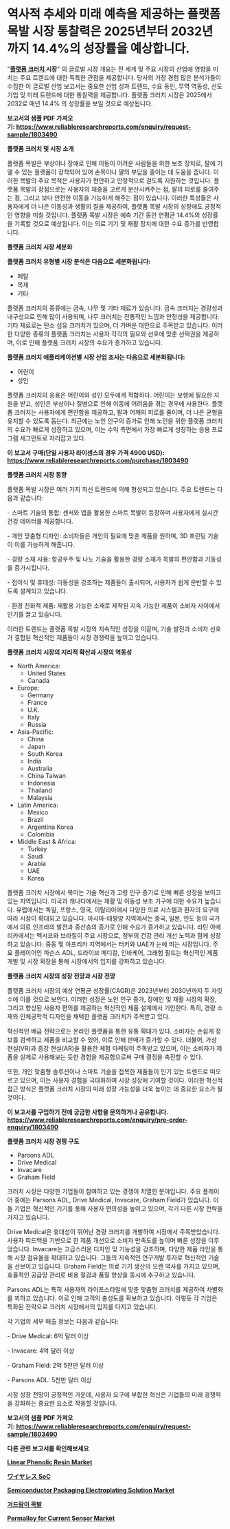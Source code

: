 <p><h1>역사적 추세와 미래 예측을 제공하는 플랫폼 목발 시장 통찰력은 2025년부터 2032년까지 14.4%의 성장률을 예상합니다.</h1></p><p>"<strong><a href="https://www.reliableresearchreports.com/platform-crutches-r1803490?utm_campaign=105&utm_medium=7&utm_source=Github&utm_content=ia&utm_term=02022025&utm_id=platform-crutches">플랫폼 크러치&nbsp;</a></strong><strong>시장</strong>" 의 글로벌 시장 개요는 전 세계 및 주요 시장의 산업에 영향을 미치는 주요 트렌드에 대한 독특한 관점을 제공합니다. 당사의 가장 경험 많은 분석가들이 수집한 이 글로벌 산업 보고서는 중요한 산업 성과 트렌드, 수요 동인, 무역 역동성, 선도 기업 및 미래 트렌드에 대한 통찰력을 제공합니다. 플랫폼 크러치 시장은 2025에서 2032로 매년 14.4% 의 성장률을 보일 것으로 예상됩니다.&nbsp;</p>
<p><strong>보고서의 샘플 PDF 가져오기:&nbsp;<a href="https://www.reliableresearchreports.com/enquiry/request-sample/1803490?utm_campaign=105&utm_medium=7&utm_source=Github&utm_content=ia&utm_term=02022025&utm_id=platform-crutches">https://www.reliableresearchreports.com/enquiry/request-sample/1803490</a></strong></p>
<p><strong>플랫폼 크러치 및 시장 소개</strong></p>
<p><p>플랫폼 목발은 부상이나 장애로 인해 이동이 어려운 사람들을 위한 보조 장치로, 팔에 기댈 수 있는 플랫폼이 장착되어 있어 손목이나 팔의 부담을 줄이는 데 도움을 줍니다. 이러한 목발의 주요 목적은 사용자가 편안하고 안정적으로 걷도록 지원하는 것입니다. 플랫폼 목발의 장점으로는 사용자의 체중을 고르게 분산시켜주는 점, 팔의 피로를 줄여주는 점, 그리고 보다 안전한 이동을 가능하게 해주는 점이 있습니다. 이러한 특성들은 사용자에게 더 나은 이동성과 생활의 질을 제공하여, 플랫폼 목발 시장의 성장에도 긍정적인 영향을 미칠 것입니다. 플랫폼 목발 시장은 예측 기간 동안 연평균 14.4%의 성장률을 기록할 것으로 예상됩니다. 이는 의료 기기 및 재활 장치에 대한 수요 증가를 반영합니다.</p></p>
<p><strong>플랫폼 크러치 시장 세분화</strong></p>
<p><strong>플랫폼 크러치 유형별 시장 분석은 다음으로 세분화됩니다:</strong></p>
<p><ul><li>메탈</li><li>목재</li><li>기타</li></ul></p>
<p><p>플랫폼 크러치의 종류에는 금속, 나무 및 기타 재료가 있습니다. 금속 크러치는 경량성과 내구성으로 인해 많이 사용되며, 나무 크러치는 전통적인 느낌과 안정성을 제공합니다. 기타 재료로는 탄소 섬유 크러치가 있으며, 더 가벼운 대안으로 주목받고 있습니다. 이러한 다양한 종류의 플랫폼 크러치는 사용자 각각의 필요와 선호에 맞춘 선택권을 제공하며, 이로 인해 플랫폼 크러치 시장의 수요가 증가하고 있습니다.</p></p>
<p><strong>플랫폼 크러치 애플리케이션별 시장 산업 조사는 다음으로 세분화됩니다:</strong></p>
<p><ul><li>어린이</li><li>성인</li></ul></p>
<p><p>플랫폼 크러치의 응용은 어린이와 성인 모두에게 적합하다. 어린이는 보행에 필요한 지원을 받고, 성인은 부상이나 질병으로 인해 이동에 어려움을 겪는 경우에 사용한다. 플랫폼 크러치는 사용자에게 편안함을 제공하고, 팔과 어깨의 피로를 줄이며, 더 나은 균형을 유지할 수 있도록 돕는다. 최근에는 노인 인구의 증가로 인해 노인을 위한 플랫폼 크러치의 수요가 빠르게 성장하고 있으며, 이는 수익 측면에서 가장 빠르게 성장하는 응용 프로그램 세그먼트로 자리잡고 있다.</p></p>
<p><strong>이 보고서 구매(단일 사용자 라이센스의 경우 가격 4900 USD): <a href="https://www.reliableresearchreports.com/purchase/1803490?utm_campaign=105&utm_medium=7&utm_source=Github&utm_content=ia&utm_term=02022025&utm_id=platform-crutches">https://www.reliableresearchreports.com/purchase/1803490</a></strong></p>
<p><strong>플랫폼 크러치 시장 동향</strong></p>
<p><p>플랫폼 목발 시장은 여러 가지 최신 트렌드에 의해 형성되고 있습니다. 주요 트렌드는 다음과 같습니다:</p><p>- 스마트 기술의 통합: 센서와 앱을 활용한 스마트 목발이 등장하며 사용자에게 실시간 건강 데이터를 제공합니다.</p><p>- 개인 맞춤형 디자인: 소비자들은 개인의 필요에 맞춘 제품을 원하며, 3D 프린팅 기술이 이를 가능하게 해줍니다.</p><p>- 경량 소재 사용: 항공우주 및 나노 기술을 활용한 경량 소재가 목발의 편안함과 기동성을 증가시킵니다.</p><p>- 접이식 및 휴대성: 이동성을 강조하는 제품들이 출시되며, 사용자가 쉽게 운반할 수 있도록 설계되고 있습니다.</p><p>- 환경 친화적 제품: 재활용 가능한 소재로 제작된 지속 가능한 제품이 소비자 사이에서 인기를 끌고 있습니다.</p><p>이러한 트렌드는 플랫폼 목발 시장의 지속적인 성장을 이끌며, 기술 발전과 소비자 선호가 결합된 혁신적인 제품들이 시장 경쟁력을 높이고 있습니다.</p></p>
<p><strong>플랫폼 크러치 시장의 지리적 확산과 시장의 역동성</strong></p>
<p><ul>
    <li>
        North America:
        <ul>
            <li>United States</li>
            <li>Canada</li>
        </ul>
    </li>
    <li>
        Europe:
        <ul>
            <li>Germany</li>
            <li>France</li>
            <li>U.K.</li>
            <li>Italy</li>
            <li>Russia</li>
        </ul>
    </li>
    <li>
        Asia-Pacific:
        <ul>
            <li>China</li>
            <li>Japan</li>
            <li>South Korea</li>
            <li>India</li>
            <li>Australia</li>
            <li>China Taiwan</li>
            <li>Indonesia</li>
            <li>Thailand</li>
            <li>Malaysia</li>
        </ul>
    </li>
    <li>
        Latin America:
        <ul>
            <li>Mexico</li>
            <li>Brazil</li>
            <li>Argentina Korea</li>
            <li>Colombia</li>
        </ul>
    </li>
    <li>
        Middle East & Africa:
        <ul>
            <li>Turkey</li>
            <li>Saudi</li>
            <li>Arabia</li>
            <li>UAE</li>
            <li>Korea</li>
        </ul>
    </li>
    </ul></p>
<p><p>플랫폼 크러치 시장에서 북미는 기술 혁신과 고령 인구 증가로 인해 빠른 성장을 보이고 있는 지역입니다. 미국과 캐나다에서는 재활 및 이동성 보조 기구에 대한 수요가 높습니다. 유럽에서는 독일, 프랑스, 영국, 이탈리아에서 다양한 의료 시스템과 환자의 요구에 따라 시장이 확대되고 있습니다. 아시아-태평양 지역에서는 중국, 일본, 인도 등의 국가에서 의료 인프라의 발전과 중산층의 증가로 인해 수요가 증가하고 있습니다. 라틴 아메리카에서는 멕시코와 브라질이 주요 시장으로, 정부의 건강 관리 개선 노력과 함께 성장하고 있습니다. 중동 및 아프리카 지역에서는 터키와 UAE가 눈에 띄는 시장입니다. 주요 플레이어인 파슨스 ADL, 드라이브 메디컬, 인바케어, 그래험 필드는 혁신적인 제품 개발 및 시장 확장을 통해 시장에서의 입지를 강화하고 있습니다.</p></p>
<p><strong>플랫폼 크러치 시장의 성장 전망과 시장 전망</strong></p>
<p><p>플랫폼 크러치 시장의 예상 연평균 성장률(CAGR)은 2023년부터 2030년까지 두 자릿수에 이를 것으로 보인다. 이러한 성장은 노인 인구 증가, 장애인 및 재활 시장의 확장, 그리고 향상된 사용자 편의를 제공하는 혁신적인 제품 설계에서 기인한다. 특히, 경량 소재와 인체공학적 디자인을 채택한 플랫폼 크러치가 주목받고 있다.</p><p>혁신적인 배급 전략으로는 온라인 플랫폼을 통한 유통 확대가 있다. 소비자는 손쉽게 정보를 검색하고 제품을 비교할 수 있어, 이로 인해 판매가 증가할 수 있다. 더불어, 가상 현실(VR)과 증강 현실(AR)을 활용한 체험 마케팅이 주목받고 있으며, 이는 소비자가 제품을 실제로 사용해보는 듯한 경험을 제공함으로써 구매 결정을 촉진할 수 있다.</p><p>또한, 개인 맞춤형 솔루션이나 스마트 기술을 접목한 제품들이 인기 있는 트렌드로 떠오르고 있으며, 이는 사용자 경험을 극대화하여 시장 성장에 기여할 것이다. 이러한 혁신적 접근 방식은 플랫폼 크러치 시장의 미래 성장 가능성을 더욱 높이는 데 중요한 요소가 될 것이다.</p></p>
<p><strong>이 보고서를 구입하기 전에 궁금한 사항을 문의하거나 공유합니다. <a href="https://www.reliableresearchreports.com/enquiry/pre-order-enquiry/1803490?utm_campaign=105&utm_medium=7&utm_source=Github&utm_content=ia&utm_term=02022025&utm_id=platform-crutches">https://www.reliableresearchreports.com/enquiry/pre-order-enquiry/1803490</a></strong></p>
<p><strong>플랫폼 크러치 시장 경쟁 구도</strong></p>
<p><ul><li>Parsons ADL</li><li>Drive Medical</li><li>Invacare</li><li>Graham Field</li></ul></p>
<p><p>크러치 시장은 다양한 기업들이 참여하고 있는 경쟁이 치열한 분야입니다. 주요 플레이어 중에는 Parsons ADL, Drive Medical, Invacare, Graham Field가 있습니다. 이들 기업은 혁신적인 기기를 통해 사용자 편의성을 높이고 있으며, 각기 다른 시장 전략을 가지고 있습니다.</p><p>Drive Medical은 휴대성이 뛰어난 경량 크러치를 개발하여 시장에서 주목받았습니다. 사용자 피드백을 기반으로 한 제품 개선으로 소비자 만족도를 높이며 빠른 성장을 이루었습니다. Invacare는 고급스러운 디자인 및 기능성을 강조하며, 다양한 제품 라인을 통해 시장 점유율을 확대하고 있습니다. 그들의 지속적인 연구개발 투자로 혁신적인 기술을 선보이고 있습니다. Graham Field는 의료 기기 생산의 오랜 역사를 가지고 있으며, 효율적인 공급망 관리로 비용 절감과 품질 향상을 동시에 추구하고 있습니다.</p><p>Parsons ADL는 특히 사용자의 라이프스타일에 맞춘 맞춤형 크러치를 제공하여 차별화를 꾀하고 있습니다. 이로 인해 고객의 충성도를 확보하고 있습니다. 이렇듯 각 기업은 특화된 전략으로 크러치 시장에서의 입지를 다지고 있습니다.</p><p>각 기업의 세부 매출 정보는 다음과 같습니다:</p><p>- Drive Medical: 6억 달러 이상</p><p>- Invacare: 4억 달러 이상</p><p>- Graham Field: 2억 5천만 달러 이상</p><p>- Parsons ADL: 5천만 달러 이상</p><p>시장 성장 전망이 긍정적인 가운데, 사용자 요구에 부합한 혁신은 기업들의 미래 경쟁력을 강화하는 중요한 요소로 작용할 것입니다.</p></p>
<p><strong>보고서의 샘플 PDF 가져오기:&nbsp;<a href="https://www.reliableresearchreports.com/enquiry/request-sample/1803490?utm_campaign=105&utm_medium=7&utm_source=Github&utm_content=ia&utm_term=02022025&utm_id=platform-crutches">https://www.reliableresearchreports.com/enquiry/request-sample/1803490</a></strong></p>
<p><strong></strong></p>
<p><strong></strong></p>
<p><strong></strong></p>
<p><strong></strong></p>
<p><strong>다른 관련 보고서를 확인해보세요</strong></p>
<p><strong><p><a href="https://github.com/hartsockdonnette82/Market-Research-Report-List-1/blob/main/linear-phenolic-resin-market.md?utm_campaign=105&utm_medium=7&utm_source=Github&utm_content=ia&utm_term=02022025&utm_id=platform-crutches">Linear Phenolic Resin Market</a></p><p><a href="https://github.com/mohamedbakry57/Market-Research-Report-List-6/blob/main/482237134596.md?utm_campaign=105&utm_medium=7&utm_source=Github&utm_content=ia&utm_term=02022025&utm_id=platform-crutches">ワイヤレス SoC</a></p><p><a href="https://github.com/birnbaumbulah0/Market-Research-Report-List-1/blob/main/semiconductor-packaging-electroplating-solution-market.md?utm_campaign=105&utm_medium=7&utm_source=Github&utm_content=ia&utm_term=02022025&utm_id=platform-crutches">Semiconductor Packaging Electroplating Solution Market</a></p><p><a href="https://github.com/laholand/Market-Research-Report-List-7/blob/main/740207334933.md?utm_campaign=105&utm_medium=7&utm_source=Github&utm_content=ia&utm_term=02022025&utm_id=platform-crutches">겨드랑이 목발</a></p><p><a href="https://github.com/biomochaben4/Market-Research-Report-List-1/blob/main/permalloy-for-current-sensor-market.md?utm_campaign=105&utm_medium=7&utm_source=Github&utm_content=ia&utm_term=02022025&utm_id=platform-crutches">Permalloy for Current Sensor Market</a></p></strong></p>
<p></p>